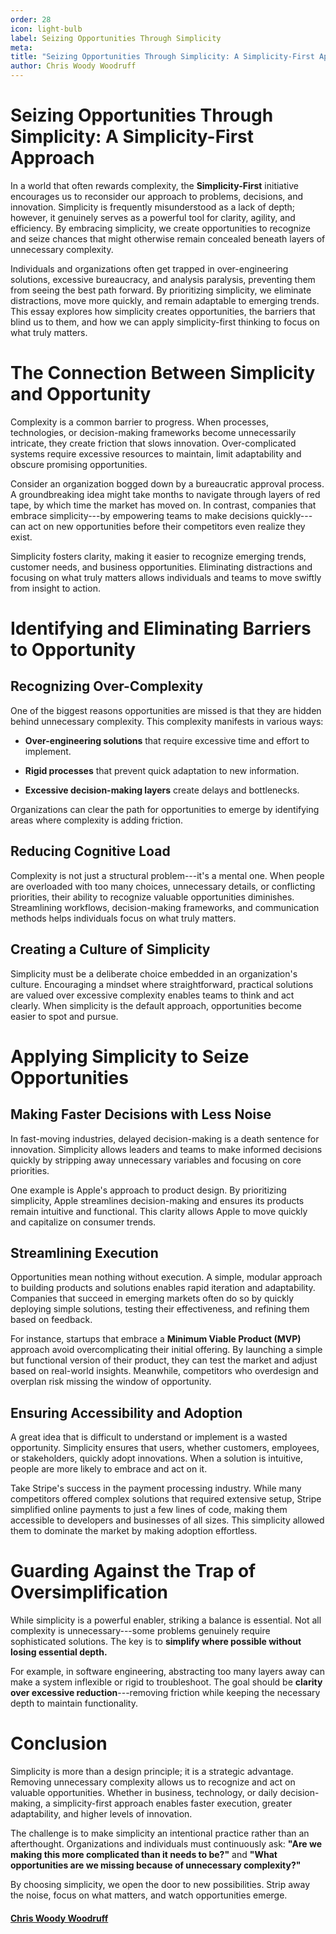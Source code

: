 ```yaml
---
order: 28
icon: light-bulb
label: Seizing Opportunities Through Simplicity
meta:
title: "Seizing Opportunities Through Simplicity: A Simplicity-First Approach"
author: Chris Woody Woodruff
---
```


# Seizing Opportunities Through Simplicity: A Simplicity-First Approach

In a world that often rewards complexity, the **Simplicity-First**
initiative encourages us to reconsider our approach to problems,
decisions, and innovation. Simplicity is frequently misunderstood as a
lack of depth; however, it genuinely serves as a powerful tool for
clarity, agility, and efficiency. By embracing simplicity, we create
opportunities to recognize and seize chances that might otherwise remain
concealed beneath layers of unnecessary complexity.

Individuals and organizations often get trapped in over-engineering
solutions, excessive bureaucracy, and analysis paralysis, preventing
them from seeing the best path forward. By prioritizing simplicity, we
eliminate distractions, move more quickly, and remain adaptable to
emerging trends. This essay explores how simplicity creates
opportunities, the barriers that blind us to them, and how we can apply
simplicity-first thinking to focus on what truly matters.

# The Connection Between Simplicity and Opportunity

Complexity is a common barrier to progress. When processes,
technologies, or decision-making frameworks become unnecessarily
intricate, they create friction that slows innovation. Over-complicated
systems require excessive resources to maintain, limit adaptability and
obscure promising opportunities.

Consider an organization bogged down by a bureaucratic approval process.
A groundbreaking idea might take months to navigate through layers of
red tape, by which time the market has moved on. In contrast, companies
that embrace simplicity---by empowering teams to make decisions
quickly---can act on new opportunities before their competitors even
realize they exist.

Simplicity fosters clarity, making it easier to recognize emerging
trends, customer needs, and business opportunities. Eliminating
distractions and focusing on what truly matters allows individuals and
teams to move swiftly from insight to action.

# Identifying and Eliminating Barriers to Opportunity

## Recognizing Over-Complexity

One of the biggest reasons opportunities are missed is that they are
hidden behind unnecessary complexity. This complexity manifests in
various ways:

- **Over-engineering solutions** that require excessive time and effort
  to implement.

- **Rigid processes** that prevent quick adaptation to new information.

- **Excessive decision-making layers** create delays and bottlenecks.

Organizations can clear the path for opportunities to emerge by
identifying areas where complexity is adding friction.

## Reducing Cognitive Load

Complexity is not just a structural problem---it's a mental one. When
people are overloaded with too many choices, unnecessary details, or
conflicting priorities, their ability to recognize valuable
opportunities diminishes. Streamlining workflows, decision-making
frameworks, and communication methods helps individuals focus on what
truly matters.

## Creating a Culture of Simplicity

Simplicity must be a deliberate choice embedded in an organization's
culture. Encouraging a mindset where straightforward, practical
solutions are valued over excessive complexity enables teams to think
and act clearly. When simplicity is the default approach, opportunities
become easier to spot and pursue.

# Applying Simplicity to Seize Opportunities

## Making Faster Decisions with Less Noise

In fast-moving industries, delayed decision-making is a death sentence
for innovation. Simplicity allows leaders and teams to make informed
decisions quickly by stripping away unnecessary variables and focusing
on core priorities.

One example is Apple's approach to product design. By prioritizing
simplicity, Apple streamlines decision-making and ensures its products
remain intuitive and functional. This clarity allows Apple to move
quickly and capitalize on consumer trends.

## Streamlining Execution

Opportunities mean nothing without execution. A simple, modular approach
to building products and solutions enables rapid iteration and
adaptability. Companies that succeed in emerging markets often do so by
quickly deploying simple solutions, testing their effectiveness, and
refining them based on feedback.

For instance, startups that embrace a **Minimum Viable Product (MVP)**
approach avoid overcomplicating their initial offering. By launching a
simple but functional version of their product, they can test the market
and adjust based on real-world insights. Meanwhile, competitors who
overdesign and overplan risk missing the window of opportunity.

## Ensuring Accessibility and Adoption

A great idea that is difficult to understand or implement is a wasted
opportunity. Simplicity ensures that users, whether customers,
employees, or stakeholders, quickly adopt innovations. When a solution
is intuitive, people are more likely to embrace and act on it.

Take Stripe\'s success in the payment processing industry. While many
competitors offered complex solutions that required extensive setup,
Stripe simplified online payments to just a few lines of code, making
them accessible to developers and businesses of all sizes. This
simplicity allowed them to dominate the market by making adoption
effortless.

# Guarding Against the Trap of Oversimplification

While simplicity is a powerful enabler, striking a balance is essential.
Not all complexity is unnecessary---some problems genuinely require
sophisticated solutions. The key is to **simplify where possible without
losing essential depth.**

For example, in software engineering, abstracting too many layers away
can make a system inflexible or rigid to troubleshoot. The goal should
be **clarity over excessive reduction**---removing friction while
keeping the necessary depth to maintain functionality.

# Conclusion

Simplicity is more than a design principle; it is a strategic advantage.
Removing unnecessary complexity allows us to recognize and act on
valuable opportunities. Whether in business, technology, or daily
decision-making, a simplicity-first approach enables faster execution,
greater adaptability, and higher levels of innovation.

The challenge is to make simplicity an intentional practice rather than
an afterthought. Organizations and individuals must continuously ask:
**\"Are we making this more complicated than it needs to be?\"** and
**\"What opportunities are we missing because of unnecessary
complexity?\"**

By choosing simplicity, we open the door to new possibilities. Strip
away the noise, focus on what matters, and watch opportunities emerge.

#### [Chris Woody Woodruff](http://woodruff.dev)